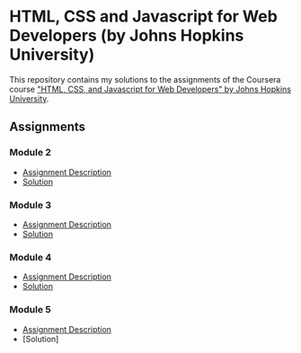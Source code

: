 # HTML, CSS and Javascript for Web Developers (by Johns Hopkins University)

This repository contains my solutions to the assignments of the Coursera course
["HTML, CSS, and Javascript for Web Developers" by Johns Hopkins University](https://www.coursera.org/learn/html-css-javascript-for-web-developers).

## Assignments

### Module 2
* [Assignment Description](https://github.com/jhu-ep-coursera/fullstack-course4/blob/master/assignments/assignment2/Assignment-2.md)
* [Solution](https://anushkasethi1710.github.io/coursera-test/module2-solution/)

### Module 3
* [Assignment Description](https://github.com/jhu-ep-coursera/fullstack-course4/blob/master/assignments/assignment3/Assignment-3.md)
* [Solution](https://anushkasethi1710.github.io/coursera-test/module3-solution/)

### Module 4
* [Assignment Description](https://github.com/jhu-ep-coursera/fullstack-course4/blob/master/assignments/assignment4/Assignment-4.md)
* [Solution](https://anushkasethi1710.github.io/coursera-test/module4-solution/)

### Module 5
* [Assignment Description](https://github.com/jhu-ep-coursera/fullstack-course4/blob/master/assignments/assignment5/Assignment-5.md)
* [Solution]


